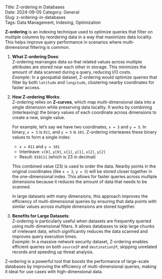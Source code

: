 Title: Z-ordering in Databases  
Date: 2024-09-05
Category: General  
Slug: z-ordering-in-databases  
Tags: Data Management, Indexing, Optimization  

**Z-ordering** is an indexing technique used to optimize queries that filter on multiple columns by reordering data in a way that maximizes data locality. This helps improve query performance in scenarios where multi-dimensional filtering is common.

1. **What Z-ordering Does**:  
    Z-ordering rearranges data so that related values across multiple attributes are stored near each other in storage. This minimizes the amount of data scanned during a query, reducing I/O costs.  
    *Example*: In a geospatial dataset, Z-ordering would optimize queries that filter by both `latitude` and `longitude`, clustering nearby coordinates for faster access.

2. **How Z-ordering Works**:  
     Z-ordering relies on **Z-curves**, which map multi-dimensional data into a single dimension while preserving data locality. It works by combining (interleaving) the binary values of each coordinate across dimensions to create a new, single value.

     For example, let’s say we have two coordinates, `x = 3` and `y = 5`. In binary, `x = 3` is `011`, and `y = 5` is `101`. Z-ordering interleaves these binary values to form a single index:

     - `x = 011` and `y = 101`
     - Interleave: `x[0]`, `y[0]`, `x[1]`, `y[1]`, `x[2]`, `y[2]`
     - Result: `010111` (which is 23 in decimal)

     This combined value (23) is used to order the data. Nearby points in the original coordinates (like `x = 3`, `y = 5`) will be stored closer together in the one-dimensional index. This allows for faster queries across multiple dimensions because it reduces the amount of data that needs to be scanned.

     In large datasets with many dimensions, this approach improves the efficiency of multi-dimensional queries by ensuring that data points with similar values across multiple dimensions are stored together.


3. **Benefits for Large Datasets**:  
    Z-ordering is particularly useful when datasets are frequently queried using multi-dimensional filters. It allows databases to skip large chunks of irrelevant data, which significantly reduces the data scanned and improves query execution times.  
    *Example*: In a massive network security dataset, Z-ordering enables efficient queries on both `sourceIP` and `destinationIP`, skipping unrelated records and speeding up threat analysis.

Z-ordering is a powerful tool that boosts the performance of large-scale databases by improving the efficiency of multi-dimensional queries, making it ideal for use cases with high-dimensional data.
